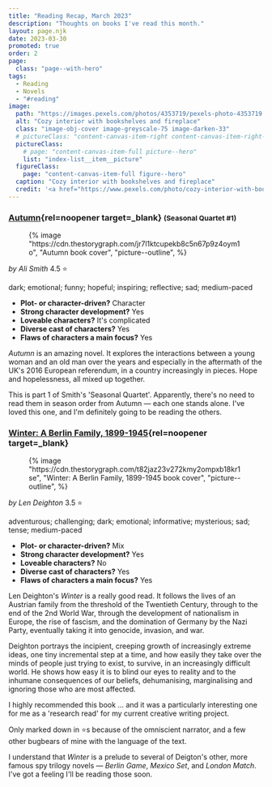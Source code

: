 ```yaml
---
title: "Reading Recap, March 2023"
description: "Thoughts on books I've read this month."
layout: page.njk
date: 2023-03-30
promoted: true
order: 2
page:
  class: "page--with-hero"
tags:
  - Reading
  - Novels
  - "#reading"
image:
  path: "https://images.pexels.com/photos/4353719/pexels-photo-4353719.jpeg"
  alt: "Cozy interior with bookshelves and fireplace"
  class: "image-obj-cover image-greyscale-75 image-darken-33"
  # pictureClass: "content-canvas-item-right content-canvas-item-right--span-3"
  pictureClass:
    # page: "content-canvas-item-full picture--hero"
    list: "index-list__item__picture"
  figureClass:
    page: "content-canvas-item-full figure--hero"
  caption: "Cozy interior with bookshelves and fireplace"
  credit: '<a href="https://www.pexels.com/photo/cozy-interior-with-bookshelves-and-fireplace-4353719/" rel="noopener" target="_blank">Photo</a> by ArtHouse Studio from Pexels'
---
```


### [Autumn](https://app.thestorygraph.com/books/96765343-01cb-48ed-92a6-89d583df2de0){rel=noopener target=_blank} <small>(Seasonal Quartet #1)</small>

<figure class="content-canvas-item-right content-canvas-item-right--span-4 picture--block">
  {% image "https://cdn.thestorygraph.com/jr7l1ktcupekb8c5n67p9z4oym1o", "Autumn book cover", "picture--outline", %}
</figure>

*by Ali Smith*
4.5 ⭐️

dark; emotional; funny; hopeful; inspiring; reflective; sad; medium-paced

- **Plot- or character-driven?** Character
- **Strong character development?** Yes
- **Loveable characters?** It's complicated
- **Diverse cast of characters?** Yes
- **Flaws of characters a main focus?** Yes

*Autumn* is an amazing novel. It explores the interactions between a young woman and an old man over the years and especially in the aftermath of the UK's 2016 European referendum, in a country increasingly in pieces. Hope and hopelessness, all mixed up together.

This is part 1 of Smith's 'Seasonal Quartet'. Apparently, there's no need to read them in season order from Autumn — each one stands alone. I've loved this one, and I'm definitely going to be reading the others.

### [Winter: A Berlin Family, 1899-1945](https://app.thestorygraph.com/books/70addce9-6f88-4f4c-b0dc-0ce3c53795eb){rel=noopener target=_blank}

<figure class="content-canvas-item-right content-canvas-item-right--span-4 picture--block">
  {% image "https://cdn.thestorygraph.com/t82jaz23v272kmy2ompxb18kr1se", "Winter: A Berlin Family, 1899-1945 book cover", "picture--outline", %}
</figure>

*by Len Deighton*
3.5 ⭐️

adventurous; challenging; dark; emotional; informative; mysterious; sad; tense; medium-paced

- **Plot- or character-driven?** Mix
- **Strong character development?** Yes
- **Loveable characters?** No
- **Diverse cast of characters?** Yes
- **Flaws of characters a main focus?** Yes

Len Deighton's *Winter* is a really good read. It follows the lives of an Austrian family from the threshold of the Twentieth Century, through to the end of the 2nd World War, through the development of nationalism in Europe, the rise of fascism, and the domination of Germany by the Nazi Party, eventually taking it into genocide, invasion, and war.

Deighton portrays the incipient, creeping growth of increasingly extreme ideas, one tiny incremental step at a time, and how easily they take over the minds of people just trying to exist, to survive, in an increasingly difficult world. He shows how easy it is to blind our eyes to reality and to the inhumane consequences of our beliefs, dehumanising, marginalising and ignoring those who are most affected.

I highly recommended this book … and it was a particularly interesting one for me as a 'research read' for my current creative writing project.

Only marked down in ⭐️s because of the omniscient narrator, and a few other bugbears of mine with the language of the text.

I understand that *Winter* is a prelude to several of Deigton's other, more famous spy trilogy novels — *Berlin Game*, *Mexico Set*, and *London Match*. I've got a feeling I'll be reading those soon.

